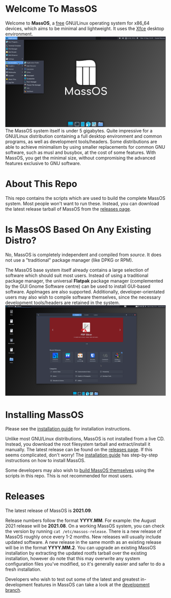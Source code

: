 # Welcome To MassOS
Welcome to **MassOS**, a [free](https://www.gnu.org/philosophy/free-sw.html) GNU/Linux operating system for x86_64 devices, which aims to be minimal and lightweight. It uses the [Xfce](https://xfce.org) desktop environment.
![](massos-desktop-screenshot.png)
The MassOS system itself is under 5 gigabytes. Quite impressive for a GNU/Linux distribution containing a full desktop environment and common programs, as well as development tools/headers. Some distributions are able to achieve minimalism by using smaller replacements for common GNU software, such as musl and busybox, at the cost of some features. With MassOS, you get the minimal size, without compromising the advanced features exclusive to GNU software.
# About This Repo
This repo contains the scripts which are used to build the complete MassOS system. Most people won't want to run these. Instead, you can download the latest release tarball of MassOS from the [releases page](https://github.com/TheSonicMaster/MassOS/releases).
# Is MassOS Based On Any Existing Distro?
No, MassOS is completely independent and compiled from _source_. It does not use a "traditional" package manager (like DPKG or RPM).

The MassOS base system itself already contains a large selection of software which should suit most users. Instead of using a traditional package manager, the universal **Flatpak** package manager (complemented by the GUI Gnome Software centre) can be used to install GUI-based software. AppImages are also supported. Additionally, developer-orientated users may also wish to compile software themselves, since the necessary development tools/headers are retained in the system.
![](software2.png)
# Installing MassOS
Please see the [installation guide](https://github.com/TheSonicMaster/MassOS/blob/development/installation-guide.md) for installation instructions.

Unlike most GNU/Linux distributions, MassOS is not installed from a live CD. Instead, you download the root filesystem tarball and extract/install it manually. The latest release can be found on the [releases page](https://github.com/TheSonicMaster/MassOS/releases). If this seems complicated, don't worry! The [installation guide](https://github.com/TheSonicMaster/MassOS/blob/development/installation-guide.md) has step-by-step instructions on how to install MassOS.

Some developers may also wish to [build MassOS themselves](https://github.com/TheSonicMaster/MassOS/blob/development/building.md) using the scripts in this repo. This is not recommended for most users.
# Releases
The latest release of MassOS is **2021.09**.

Release numbers follow the format **YYYY.MM**. For example: the August 2021 release will be **2021.08**. On a working MassOS system, you can check the version by running `cat /etc/massos-release`. There is a new release of MassOS roughly once every 1-2 months. New releases will usually include updated software. A new release in the same month as an existing release will be in the format **YYYY.MM.2**. You can upgrade an existing MassOS installation by extracting the updated rootfs tarball over the existing installation, however do note that this may overwrite any system configuration files you've modified, so it's generally easier and safer to do a fresh installation.

Developers who wish to test out some of the latest and greatest in-development features in MassOS can take a look at the [development branch](https://github.com/TheSonicMaster/MassOS/tree/development).
